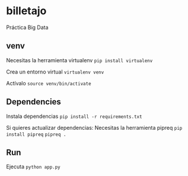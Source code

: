 # billetajo

Práctica Big Data

## venv

Necesitas la herramienta virtualenv `pip install virtualenv`

Crea un entorno virtual `virtualenv venv`

Actívalo `source venv/bin/activate`

## Dependencies

Instala dependencias `pip install -r requirements.txt`

Si quieres actualizar dependencias:
Necesitas la herramienta pipreq `pip install pipreq`
`pipreq .`

## Run

Ejecuta `python app.py`
